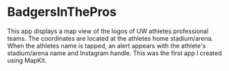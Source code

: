 # BadgersInThePros

This app displays a map view of the logos of UW athletes professional teams. The coordinates are located at the athletes home stadium/arena. 
When the athletes name is tapped, an alert appears with the athlete's stadium/arena name and Instagram handle. This was the first app I created using MapKit. 
